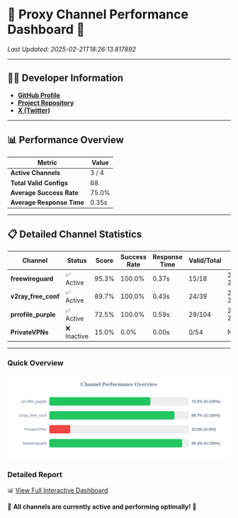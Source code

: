 # 🌟 Proxy Channel Performance Dashboard 🌟

_Last Updated: 2025-02-21T18:26:13.817892_

---

## 👩‍💻 Developer Information

- **[GitHub Profile](https://github.com/4n0nymou3)**  
- **[Project Repository](https://github.com/4n0nymou3/multi-proxy-config-fetcher)**  
- **[X (Twitter)](https://x.com/4n0nymou3)**  

---

## 📊 Performance Overview

| Metric                | Value       |
|-----------------------|-------------|
| **Active Channels**   | 3 / 4       |
| **Total Valid Configs** | 68          |
| **Average Success Rate** | 75.0%      |
| **Average Response Time** | 0.35s       |

---

## 📋 Detailed Channel Statistics

| Channel          | Status     | Score  | Success Rate | Response Time | Valid/Total | Last Success               |
|------------------|------------|--------|--------------|---------------|-------------|----------------------------|
| **freewireguard**  | ✅ Active  | 95.3%  | 100.0% | 0.37s         | 15/18       | 2025-02-21T18:26:13.816089 |
| **v2ray_free_conf**  | ✅ Active  | 89.7%  | 100.0% | 0.43s         | 24/39       | 2025-02-21T18:26:02.248401 |
| **prrofile_purple**  | ✅ Active  | 72.5%  | 100.0% | 0.59s         | 29/104       | 2025-02-21T18:26:01.712737 |
| **PrivateVPNs**  | ❌ Inactive  | 15.0%  | 0.0% | 0.00s         | 0/54       | None |

---

### Quick Overview
<div align="center">
  <a href="https://raw.githubusercontent.com/nullluser/NullRepo/refs/heads/main/assets/channel_stats_chart.svg">
    <img src="https://raw.githubusercontent.com/nullluser/NullRepo/refs/heads/main/assets/channel_stats_chart.svg" alt="Source Performance Statistics" width="800">
  </a>
</div>

### Detailed Report
📊 [View Full Interactive Dashboard](https://htmlpreview.github.io/?https://github.com/nullluser/NullRepo/blob/main/assets/performance_report.html)

🎉 **All channels are currently active and performing optimally!** 🎉
